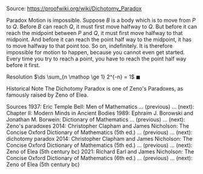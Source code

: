 # 

Source: https://proofwiki.org/wiki/Dichotomy_Paradox



Paradox
Motion is impossible.
Suppose $B$ is a body which is to move from $P$ to $Q$.
Before $B$ can reach $Q$, it must first move halfway to $Q$.
But before it can reach the midpoint between $P$ and $Q$, it must first move halfway to that midpoint.
And before it can reach the point half way to the midpoint, it has to move halfway to that point too.
So on, indefinitely.
It is therefore impossible for motion to happen, because you cannot even get started. Every time you try to reach a point, you have to reach the point half way before it first.


Resolution
$\ds \sum_{n \mathop \ge 1} 2^{-n} = 1$
$\blacksquare$


Historical Note
The Dichotomy Paradox is one of Zeno's Paradoxes, as famously raised by Zeno of Elea.


Sources
1937: Eric Temple Bell: Men of Mathematics ... (previous) ... (next): Chapter $\text{II}$: Modern Minds in Ancient Bodies
1989: Ephraim J. Borowski and Jonathan M. Borwein: Dictionary of Mathematics ... (previous) ... (next): Zeno's paradoxes
2014: Christopher Clapham and James Nicholson: The Concise Oxford Dictionary of Mathematics (5th ed.) ... (previous) ... (next): dichotomy paradox
2014: Christopher Clapham and James Nicholson: The Concise Oxford Dictionary of Mathematics (5th ed.) ... (previous) ... (next): Zeno of Elea (5th century bc)
2021: Richard Earl and James Nicholson: The Concise Oxford Dictionary of Mathematics (6th ed.) ... (previous) ... (next): Zeno of Elea (5th century bc)




